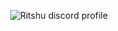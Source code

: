<p align="center">
  <img src="https://lanyard.kyrie25.me/api/216282035503890442?useDisplayName=true&showBanner=animated&waveColor=transparent&waveSpotifyColor=transparent&bannerFilter=brightness(0.5)&gradient=0F3CFF-35A6FF-4BFFFF&imgStyle=square&imgBorderRadius=15px" alt="Ritshu discord profile"/>
</p>

